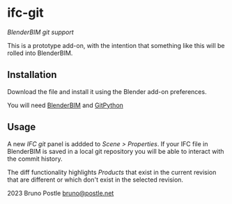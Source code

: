 # ifc-git
*BlenderBIM git support*

This is a prototype add-on, with the intention that something like this will be rolled into BlenderBIM.

## Installation

Download the file and install it using the Blender add-on preferences.

You will need [BlenderBIM](https://blenderbim.org/) and [GitPython](https://gitpython.readthedocs.io/en/stable/)

## Usage

A new *IFC git* panel is addded to *Scene > Properties*.
If your IFC file in BlenderBIM is saved in a local git repository you will be able to interact with the commit history.

The diff functionality highlights *Products* that exist in the current revision that are different or which don't exist in the selected revision.

2023 Bruno Postle <bruno@postle.net>
